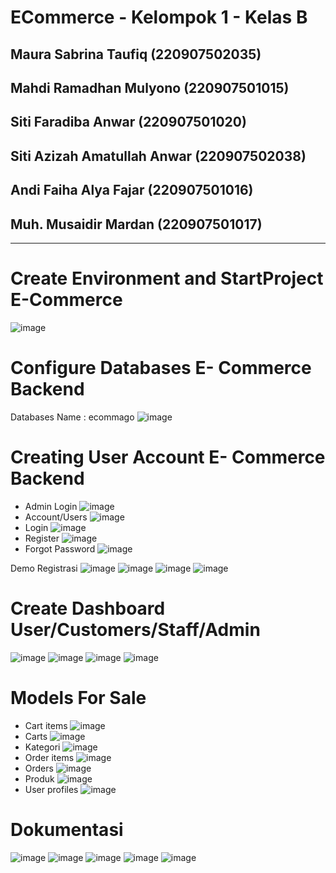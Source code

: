 # ECommerce - Kelompok 1 - Kelas B
## Maura Sabrina Taufiq (220907502035)
## Mahdi Ramadhan Mulyono (220907501015)
## Siti Faradiba Anwar (220907501020)
## Siti Azizah Amatullah Anwar (220907502038)
## Andi Faiha Alya Fajar (220907501016)
## Muh. Musaidir Mardan (220907501017)

---
# Create Environment and StartProject E-Commerce
![image](https://github.com/user-attachments/assets/21d06bc1-ed6d-43c1-8f91-2202881f3dfa)

# Configure Databases E- Commerce Backend
Databases Name : ecommago
![image](https://github.com/user-attachments/assets/403ce0d0-92d8-49ad-90c0-f22d16f1c360)

# Creating User Account E- Commerce Backend
- Admin Login 
![image](https://github.com/user-attachments/assets/300b5c68-c624-4867-b5ac-9cd436beaeca)
- Account/Users
![image](https://github.com/user-attachments/assets/07c890c4-541f-407b-a317-3826cdf85b33)
- Login
![image](https://github.com/user-attachments/assets/0f99fe83-840e-4c89-8aa7-bd94e6fa51fd)
- Register
![image](https://github.com/user-attachments/assets/c31ab56c-ba1d-4789-8adb-6b323074882e)
- Forgot Password
![image](https://github.com/user-attachments/assets/2a4d9cba-dd54-4ce1-8750-78d42745d808)

Demo Registrasi 
![image](https://github.com/user-attachments/assets/e0986fef-7279-4f7b-a1f6-d07dd27be9c3)
![image](https://github.com/user-attachments/assets/f4ca0819-7536-4462-9156-0f93bf0b88a2)
![image](https://github.com/user-attachments/assets/7f355320-6d0b-4cb1-8c49-c2900ef1553b)
![image](https://github.com/user-attachments/assets/dc4eacc8-a68a-4788-9348-08b2ea392da2)


# Create Dashboard User/Customers/Staff/Admin
![image](https://github.com/user-attachments/assets/c96cd374-b651-4c97-9b83-061327669098)
![image](https://github.com/user-attachments/assets/2bf722fb-1839-40c9-b58a-49dae10c668e)
![image](https://github.com/user-attachments/assets/9d187256-71e3-49e0-b741-73ca755b49e3)
![image](https://github.com/user-attachments/assets/65a8302f-1cb9-443c-80da-c440a04fb364)


# Models For Sale
- Cart items
![image](https://github.com/user-attachments/assets/ab3166ab-56f9-4bfb-8fc2-d2d73fe85de0)
- Carts
![image](https://github.com/user-attachments/assets/da7b9d15-40b2-4d78-992c-f0905415b2fe)
- Kategori
![image](https://github.com/user-attachments/assets/4237978d-70f5-415c-8773-b06c9fde126e)
- Order items
![image](https://github.com/user-attachments/assets/cd1d2783-102b-44c7-bf43-841338fe9f17)
- Orders
![image](https://github.com/user-attachments/assets/32b9c02c-935d-4cf4-a847-1f9e7d0a59f0)
- Produk
![image](https://github.com/user-attachments/assets/388d17dc-936d-4307-b90b-04af92a99576)
- User profiles
![image](https://github.com/user-attachments/assets/9fd07647-1d95-4387-b7b0-9ba5bfbf0fb9)

# Dokumentasi
![image](https://github.com/user-attachments/assets/15438047-0eb0-4153-b8f2-513edeeceeed)
![image](https://github.com/user-attachments/assets/c4f0e156-dc17-4bf0-a7f2-0cd3dfee1eaf)
![image](https://github.com/user-attachments/assets/8f87d43e-c3a9-492b-87ed-448dd7d52f98)
![image](https://github.com/user-attachments/assets/d62a4315-251d-45ab-ae7f-8a1ddac8baed)
![image](https://github.com/user-attachments/assets/1535fe3a-8ad8-4f49-87c7-b845f222e334)



